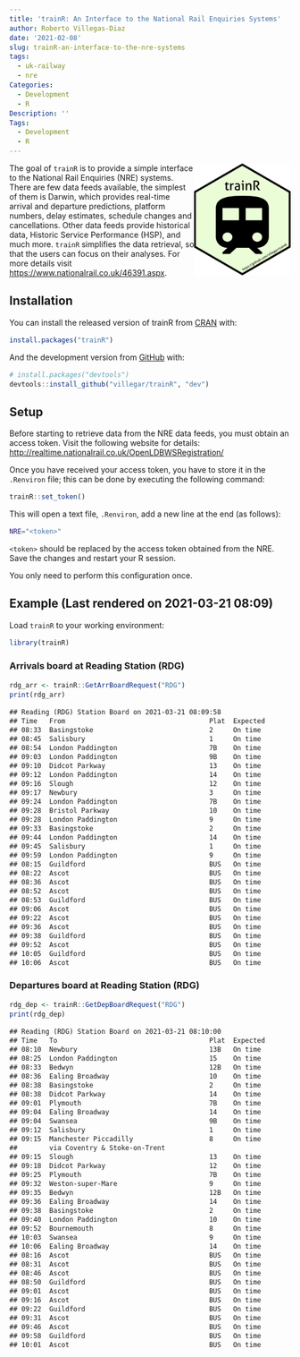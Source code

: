 ```yaml
---
title: 'trainR: An Interface to the National Rail Enquiries Systems'
author: Roberto Villegas-Diaz
date: '2021-02-08'
slug: trainR-an-interface-to-the-nre-systems
tags:
  - uk-railway
  - nre
Categories:
  - Development
  - R
Description: ''
Tags:
  - Development
  - R
---
```


<img src="https://raw.githubusercontent.com/villegar/trainR/main/inst/images/logo.png" alt="logo" align="right" height=200px/>

The goal of `trainR` is to provide a simple interface to the 
National Rail Enquiries (NRE) systems. There are few data feeds 
available, the simplest of them is Darwin, which provides real-time 
arrival and departure predictions, platform numbers, delay estimates, 
schedule changes and cancellations. Other data feeds provide historical 
data, Historic Service Performance (HSP), and much more. `trainR` 
simplifies the data retrieval, so that the users can focus on their 
analyses. For more details visit 
https://www.nationalrail.co.uk/46391.aspx.

## Installation

You can install the released version of trainR from [CRAN](https://CRAN.R-project.org) with:

``` r
install.packages("trainR")
```

And the development version from [GitHub](https://github.com/) with:

``` r
# install.packages("devtools")
devtools::install_github("villegar/trainR", "dev")
```

## Setup
Before starting to retrieve data from the NRE data feeds, you must obtain an access token. 
Visit the following website for details: http://realtime.nationalrail.co.uk/OpenLDBWSRegistration/

Once you have received your access token, you have to store it in the `.Renviron` file; this can be 
done by executing the following command:


```r
trainR::set_token()
```

This will open a text file, `.Renviron`, add a new line at the end (as follows):

```bash
NRE="<token>"
```

`<token>` should be replaced by the access token obtained from the NRE. Save the changes and restart 
your R session.

You only need to perform this configuration once.

## Example (Last rendered on 2021-03-21 08:09)

Load `trainR` to your working environment:

```r
library(trainR)
```

### Arrivals board at Reading Station (RDG)


```r
rdg_arr <- trainR::GetArrBoardRequest("RDG")
print(rdg_arr)
```

```
## Reading (RDG) Station Board on 2021-03-21 08:09:58
## Time   From                                    Plat  Expected
## 08:33  Basingstoke                             2     On time
## 08:45  Salisbury                               1     On time
## 08:54  London Paddington                       7B    On time
## 09:03  London Paddington                       9B    On time
## 09:10  Didcot Parkway                          13    On time
## 09:12  London Paddington                       14    On time
## 09:16  Slough                                  12    On time
## 09:17  Newbury                                 3     On time
## 09:24  London Paddington                       7B    On time
## 09:28  Bristol Parkway                         10    On time
## 09:28  London Paddington                       9     On time
## 09:33  Basingstoke                             2     On time
## 09:44  London Paddington                       14    On time
## 09:45  Salisbury                               1     On time
## 09:59  London Paddington                       9     On time
## 08:15  Guildford                               BUS   On time
## 08:22  Ascot                                   BUS   On time
## 08:36  Ascot                                   BUS   On time
## 08:52  Ascot                                   BUS   On time
## 08:53  Guildford                               BUS   On time
## 09:06  Ascot                                   BUS   On time
## 09:22  Ascot                                   BUS   On time
## 09:36  Ascot                                   BUS   On time
## 09:38  Guildford                               BUS   On time
## 09:52  Ascot                                   BUS   On time
## 10:05  Guildford                               BUS   On time
## 10:06  Ascot                                   BUS   On time
```

### Departures board at Reading Station (RDG)


```r
rdg_dep <- trainR::GetDepBoardRequest("RDG")
print(rdg_dep)
```

```
## Reading (RDG) Station Board on 2021-03-21 08:10:00
## Time   To                                      Plat  Expected
## 08:10  Newbury                                 13B   On time
## 08:25  London Paddington                       15    On time
## 08:33  Bedwyn                                  12B   On time
## 08:36  Ealing Broadway                         10    On time
## 08:38  Basingstoke                             2     On time
## 08:38  Didcot Parkway                          14    On time
## 09:01  Plymouth                                7B    On time
## 09:04  Ealing Broadway                         14    On time
## 09:04  Swansea                                 9B    On time
## 09:12  Salisbury                               1     On time
## 09:15  Manchester Piccadilly                   8     On time
##        via Coventry & Stoke-on-Trent           
## 09:15  Slough                                  13    On time
## 09:18  Didcot Parkway                          12    On time
## 09:25  Plymouth                                7B    On time
## 09:32  Weston-super-Mare                       9     On time
## 09:35  Bedwyn                                  12B   On time
## 09:36  Ealing Broadway                         14    On time
## 09:38  Basingstoke                             2     On time
## 09:40  London Paddington                       10    On time
## 09:52  Bournemouth                             8     On time
## 10:03  Swansea                                 9     On time
## 10:06  Ealing Broadway                         14    On time
## 08:16  Ascot                                   BUS   On time
## 08:31  Ascot                                   BUS   On time
## 08:46  Ascot                                   BUS   On time
## 08:50  Guildford                               BUS   On time
## 09:01  Ascot                                   BUS   On time
## 09:16  Ascot                                   BUS   On time
## 09:22  Guildford                               BUS   On time
## 09:31  Ascot                                   BUS   On time
## 09:46  Ascot                                   BUS   On time
## 09:58  Guildford                               BUS   On time
## 10:01  Ascot                                   BUS   On time
```
